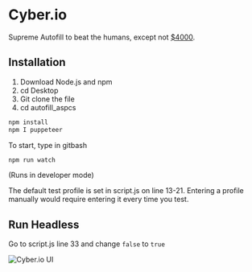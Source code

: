 # Cyber.io

Supreme Autofill to beat the humans, except not [$4000](https://botbroker.io/bots/cyber-aio).

## Installation

1. Download Node.js and npm
2. cd Desktop
3. Git clone the file
4. cd autofill_aspcs

```bash
npm install
npm I puppeteer
```

To start, type in gitbash 
```bash
npm run watch
```



(Runs in developer mode)


The default test profile is set in script.js on line 13-21. Entering a profile manually would require entering it every time you test. 

## Run Headless
Go to script.js line 33 and change ``false`` to ``true``


![Cyber.io UI](https://i.imgur.com/q4WFTbQ.png)
